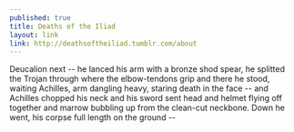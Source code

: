 ```yaml
---
published: true
title: Deaths of the Iliad
layout: link
link: http://deathsoftheiliad.tumblr.com/about
---
```

Deucalion next -- he lanced his arm with a bronze shod spear, he splitted the Trojan through where the elbow-tendons grip and there he stood, waiting Achilles, arm dangling heavy, staring death in the face -- and Achilles chopped his neck and his sword sent head and helmet flying off together and marrow bubbling up from the clean-cut neckbone. Down he went, his corpse full length on the ground --
